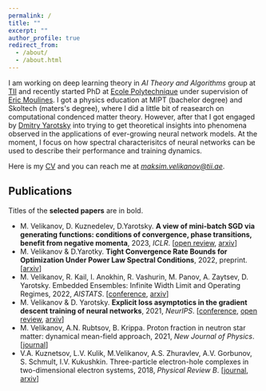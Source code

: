 ```yaml
---
permalink: /
title: ""
excerpt: ""
author_profile: true
redirect_from: 
  - /about/
  - /about.html
---
```


I am working on deep learning theory in *AI Theory and Algorithms* group at [TII](https://www.tii.ae/ai-and-digital-science/our-research) and recently started PhD at [Ecole Polytechnique](https://www.polytechnique.edu/) under supervision of [Eric Moulines](https://en.wikipedia.org/wiki/%C3%89ric_Moulines). I got a physics education at MIPT (bachelor degree) and Skoltech (maters's degree), where I did a little bit of reasearch on computational condenced matter theory. However, after that I got engaged by [Dmitry Yarotsky](https://yarotsky.info/) into trying to get theoretical insights into phenomena observed in the applications of ever-growing neural network models. At the moment, I focus on how spectral characterisitcs of neural networks can be used to describe their performance and training dynamics. 

<!--- You can find more details at the [research page](https://maksim-velikanov.github.io/research/). -->

Here is my [CV](https://maksim-velikanov.github.io/files/CV.pdf) and you can reach me at *maksim.velikanov@tii.ae*.

Publications
------
Titles of the **selected papers** are in bold.
* M. Velikanov, D. Kuznedelev, D.Yarotsky. **A view of mini-batch SGD via generating functions: conditions of convergence, phase transitions, benefit from negative momenta**, 2023, *ICLR*. [[open review](https://openreview.net/forum?id=bzaPGEllsjE&referrer=%5BAuthor%20Console%5D(%2Fgroup%3Fid%3DICLR.cc%2F2023%2FConference%2FAuthors%23your-submissions)), [arxiv](https://arxiv.org/abs/2206.11124)] 
* M. Velikanov & D.Yarotky. **Tight Convergence Rate Bounds for Optimization Under Power Law Spectral Conditions**, 2022, preprint. [[arxiv](https://arxiv.org/abs/2202.00992)] 
* M. Velikanov, R. Kail, I. Anokhin, R. Vashurin, M. Panov, A. Zaytsev, D. Yarotsky. Embedded Ensembles: Infinite Width Limit and Operating Regimes, 2022, *AISTATS*. [[conference](https://proceedings.mlr.press/v151/velikanov22a.html), [arxiv](https://arxiv.org/abs/2202.12297)]
* M. Velikanov & D. Yarotsky. **Explicit loss asymptotics in the gradient descent training of neural networks**, 2021, *NeurIPS*. [[conference](https://proceedings.neurips.cc/paper/2021/hash/14faf969228fc18fcd4fcf59437b0c97-Abstract.html), [open review](https://openreview.net/forum?id=EHUsTBGIP17), [arxiv](https://arxiv.org/abs/2105.00507)]
* M. Velikanov, A.N. Rubtsov, B. Krippa. Proton fraction in neutron star matter: dynamical mean-field approach, 2021, *New Journal of Physics*. [[journal](https://iopscience.iop.org/article/10.1088/1367-2630/abe481)]
* V.A. Kuznetsov, L.V. Kulik, M.Velikanov, A.S. Zhuravlev, A.V. Gorbunov, S. Schmult, I.V. Kukushkin. Three-particle electron-hole complexes in two-dimensional electron systems, 2018, *Physical Review B*. [[journal](https://journals.aps.org/prb/abstract/10.1103/PhysRevB.98.205303), [arxiv](https://arxiv.org/abs/1808.04554)]    



